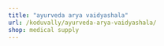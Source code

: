 ```yaml
---
title: "ayurveda arya vaidyashala"
url: /koduvally/ayurveda-arya-vaidyashala/
shop: medical supply
---
```

